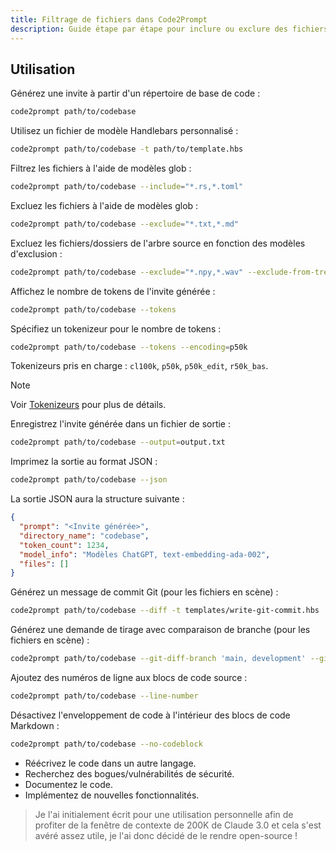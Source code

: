 ```yaml
---
title: Filtrage de fichiers dans Code2Prompt
description: Guide étape par étape pour inclure ou exclure des fichiers à l'aide de différentes méthodes de filtrage.
---
```



## Utilisation

Générez une invite à partir d'un répertoire de base de code :

```sh
code2prompt path/to/codebase
```

Utilisez un fichier de modèle Handlebars personnalisé :

```sh
code2prompt path/to/codebase -t path/to/template.hbs
```

Filtrez les fichiers à l'aide de modèles glob :

```sh
code2prompt path/to/codebase --include="*.rs,*.toml"
```

Excluez les fichiers à l'aide de modèles glob :

```sh
code2prompt path/to/codebase --exclude="*.txt,*.md"
```

Excluez les fichiers/dossiers de l'arbre source en fonction des modèles d'exclusion :

```sh
code2prompt path/to/codebase --exclude="*.npy,*.wav" --exclude-from-tree
```

Affichez le nombre de tokens de l'invite générée :

```sh
code2prompt path/to/codebase --tokens
```

Spécifiez un tokenizeur pour le nombre de tokens :

```sh
code2prompt path/to/codebase --tokens --encoding=p50k
```

Tokenizeurs pris en charge : `cl100k`, `p50k`, `p50k_edit`, `r50k_bas`.
> [!NOTE]  
> Voir [Tokenizeurs](#tokenizers) pour plus de détails.

Enregistrez l'invite générée dans un fichier de sortie :

```sh
code2prompt path/to/codebase --output=output.txt
```

Imprimez la sortie au format JSON :

```sh
code2prompt path/to/codebase --json
```

La sortie JSON aura la structure suivante :

```json
{
  "prompt": "<Invite générée>", 
  "directory_name": "codebase",
  "token_count": 1234,
  "model_info": "Modèles ChatGPT, text-embedding-ada-002",
  "files": []
}
```

Générez un message de commit Git (pour les fichiers en scène) :

```sh
code2prompt path/to/codebase --diff -t templates/write-git-commit.hbs
```

Générez une demande de tirage avec comparaison de branche (pour les fichiers en scène) :

```sh
code2prompt path/to/codebase --git-diff-branch 'main, development' --git-log-branch 'main, development' -t templates/write-github-pull-request.hbs
```

Ajoutez des numéros de ligne aux blocs de code source :

```sh
code2prompt path/to/codebase --line-number
```

Désactivez l'enveloppement de code à l'intérieur des blocs de code Markdown :

```sh
code2prompt path/to/codebase --no-codeblock
```

- Réécrivez le code dans un autre langage.
- Recherchez des bogues/vulnérabilités de sécurité.
- Documentez le code.
- Implémentez de nouvelles fonctionnalités.

> Je l'ai initialement écrit pour une utilisation personnelle afin de profiter de la fenêtre de contexte de 200K de Claude 3.0 et cela s'est avéré assez utile, je l'ai donc décidé de le rendre open-source !